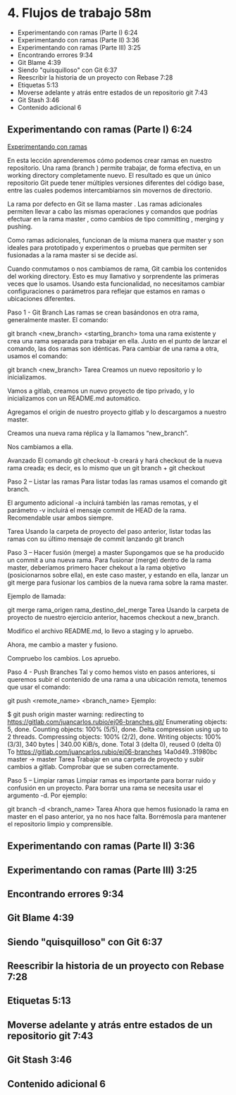 # 4. Flujos de trabajo 58m
   * Experimentando con ramas (Parte I) 6:24 
   * Experimentando con ramas (Parte II) 3:36 
   * Experimentando con ramas (Parte III) 3:25 
   * Encontrando errores 9:34 
   * Git Blame 4:39 
   * Siendo "quisquilloso" con Git 6:37 
   * Reescribir la historia de un proyecto con Rebase 7:28 
   * Etiquetas 5:13 
   * Moverse adelante y atrás entre estados de un repositorio git 7:43 
   * Git Stash 3:46 
   * Contenido adicional 6
   
## Experimentando con ramas (Parte I) 6:24

[Experimentando con ramas](pdfs/Experimentando_con_ramas.pdf)

En esta lección aprenderemos cómo podemos crear ramas en nuestro repositorio. Una rama (branch ) permite trabajar, de forma efectiva, en un working directory completamente nuevo. El resultado es que un único repositorio Git puede tener múltiples versiones diferentes del código base, entre las cuales podemos intercambiarnos sin movernos de directorio.

La rama por defecto en Git se llama master . Las ramas adicionales permiten llevar a cabo las mismas operaciones y comandos que podrías efectuar en la rama master , como cambios de tipo committing , merging y pushing.

Como ramas adicionales, funcionan de la misma manera que master y son ideales para prototipado y experimentos o pruebas que permiten ser fusionadas a la rama master si se decide así.

Cuando conmutamos o nos cambiamos de rama, Git cambia los contenidos del working directory. Esto es muy llamativo y sorprendente las primeras veces que lo usamos. Usando esta funcionalidad, no necesitamos cambiar configuraciones o parámetros para reflejar que estamos en ramas o ubicaciones diferentes.

Paso 1 - Git Branch
Las ramas se crean basándonos en otra rama, generalmente master. El comando:

git branch <new_branch> <starting_branch>
toma una rama existente y crea una rama separada para trabajar en ella. Justo en el punto de lanzar el comando, las dos ramas son idénticas. Para cambiar de una rama a otra, usamos el comando:

git branch <new_branch>
Tarea
Creamos un nuevo repositorio y lo inicializamos.

Vamos a gitlab, creamos un nuevo proyecto de tipo privado, y lo inicializamos con un README.md automático.

Agregamos el origin de nuestro proyecto gitlab y lo descargamos a nuestro master.

Creamos una nueva rama réplica y la llamamos “new_branch”.

Nos cambiamos a ella.

Avanzado
El comando git checkout -b creará y hará checkout de la nueva rama creada; es decir, es lo mismo que un git branch + git checkout

Paso 2 – Listar las ramas
Para listar todas las ramas usamos el comando git branch.

El argumento adicional -a incluirá también las ramas remotas, y el parámetro -v incluirá el mensaje commit de HEAD de la rama. Recomendable usar ambos siempre.

Tarea
Usando la carpeta de proyecto del paso anterior, listar todas las ramas con su último mensaje de commit lanzando git branch

Paso 3 – Hacer fusión (merge) a master
Supongamos que se ha producido un commit a una nueva rama. Para fusionar (merge) dentro de la rama master, deberíamos primero hacer chekout a la rama objetivo (posicionarnos sobre ella), en este caso master, y estando en ella, lanzar un git merge para fusionar los cambios de la nueva rama sobre la rama master.

Ejemplo de llamada:

git merge rama_origen rama_destino_del_merge
Tarea
Usando la carpeta de proyecto de nuestro ejercicio anterior, hacemos checkout a new_branch.

Modifico el archivo README.md, lo llevo a staging y lo apruebo.

Ahora, me cambio a master y fusiono.

Compruebo los cambios. Los apruebo.

Paso 4 - Push Branches
Tal y como hemos visto en pasos anteriores, si queremos subir el contenido de una rama a una ubicación remota, tenemos que usar el comando:

git push <remote_name> <branch_name>
Ejemplo:

$ git push origin master
warning: redirecting to https://gitlab.com/juancarlos.rubio/ej06-branches.git/
Enumerating objects: 5, done.
Counting objects: 100% (5/5), done.
Delta compression using up to 2 threads.
Compressing objects: 100% (2/2), done.
Writing objects: 100% (3/3), 340 bytes | 340.00 KiB/s, done.
Total 3 (delta 0), reused 0 (delta 0)
To https://gitlab.com/juancarlos.rubio/ej06-branches
   14a0d49..31980bc  master -> master
Tarea
Trabajar en una carpeta de proyecto y subir cambios a gitlab. Comprobar que se suben correctamente.

Paso 5 – Limpiar ramas
Limpiar ramas es importante para borrar ruido y confusión en un proyecto. Para borrar una rama se necesita usar el argumento -d. Por ejemplo:

git branch -d <branch_name>
Tarea
Ahora que hemos fusionado la rama en master en el paso anterior, ya no nos hace falta. Borrémosla para mantener el repositorio limpio y comprensible.

## Experimentando con ramas (Parte II) 3:36 

## Experimentando con ramas (Parte III) 3:25 

## Encontrando errores 9:34 

[](pdfs/)

## Git Blame 4:39 

[](pdfs/)

## Siendo "quisquilloso" con Git 6:37 

[](pdfs/)

## Reescribir la historia de un proyecto con Rebase 7:28 

[](pdfs/)

## Etiquetas 5:13 

[](pdfs/)

## Moverse adelante y atrás entre estados de un repositorio git 7:43 

[](pdfs/)

## Git Stash 3:46 

[](pdfs/)

## Contenido adicional 6   
